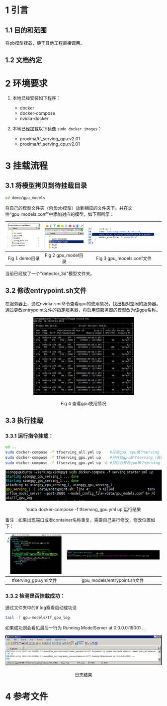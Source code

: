 # 1 引言
## 1.1 目的和范围
将pb模型挂载，便于其他工程直接调用。

## 1.2 文档约定


# 2 环境要求

1. 本地已经安装如下程序：
    - docker
    - docker-compose
    - nvidia-docker

2. 本地已经加载以下镜像 ```sudo docker images```：
    - proxima/tf_serving_gpu:v2.01
    - proxima/tf_serving_cpu:v2.01


# 3 挂载流程
## 3.1 将模型拷贝到待挂载目录

```bash
cd demo/gpu_models
```

将自己的模型文件夹（包含pb模型）放到相应的文件夹下。并在文件“gpu_models.conf”中添加对应的模型。如下图所示：

![a](imgs/1.1.png "1") | ![a](imgs/1.2.png "1") | ![a](imgs/3.png "1") 
:-: | :-: | :-: 
Fig 1 demo目录 | Fig 2 gpu_model目录 | Fig 3 gpu_models.conf文件

当前已经放了一个"detector_3d"模型文件夹。

## 3.2 修改entrypoint.sh文件

在服务器上，通过nvidia-smi命令查看gpu的使用情况，找出相对空闲的服务器。
通过更改entrypoint文件的指定服务器，将启用该服务器的模型改为该gpu名称。

<p align="center">
    <img src="imgs/2.png" height = "250" >
    <br>
    <div align="center">Fig 4 查看gpu使用情况</div>
</p>

## 3.3 执行挂载

### 3.3.1 运行指令挂载：

```bash
cd ..
sudo docker-compose -f tfserving_all.yml up    #开启gpu、cpu两个serving
sudo docker-compose -f tfserving_gpu.yml up    #只开启gpu单个serving（调试时推荐）
sudo docker-compose -f tfserving_gpu.yml up -d #只后台开启gpu单个serving（运行时推荐）
```

<p align="center">
    <img src="imgs/4.png" height = "100" >
    <br>
    <div align="center">‘sudo docker-compose -f tfserving_gpu.yml up’运行结果</div>
</p>

备注：如果出现端口或者container名称重复，需要自己进行修改，修改位置如下：

![a](imgs/11.png "1") | ![a](imgs/12.png "1") 
:-: | :-: 
tfserving_gpu.yml文件 | gpu_models/entrypoint.sh文件 

### 3.3.2 检测是否挂载成功：

通过文件夹中的tf log察看启动成功没

```bash
tail -f gpu-models/tf_gpu_log
```

如果成功则会看见最后一行为 Running ModelServer at 0.0.0.0:19001 ...


<p align="center">
    <img src="imgs/4_1.png" height = "100" >
    <br>
    <div align="center">日志结果</div>
</p>

# 4 参考文件
